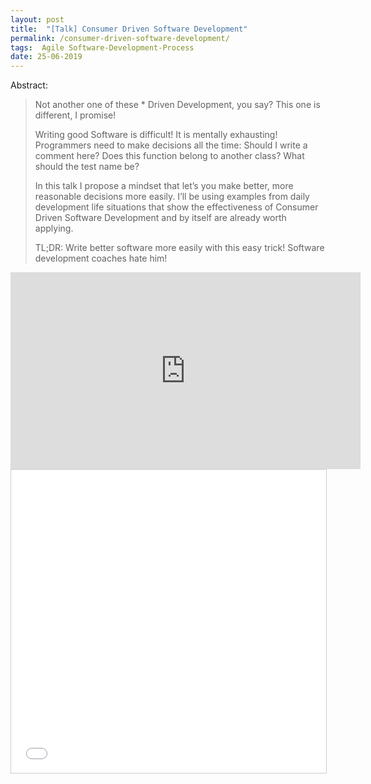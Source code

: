 ```yaml
---
layout: post
title:  "[Talk] Consumer Driven Software Development"
permalink: /consumer-driven-software-development/
tags:  Agile Software-Development-Process
date: 25-06-2019
---
```


Abstract:
> Not another one of these * Driven Development, you say? This one is different, I promise!
>
> Writing good Software is difficult! It is mentally exhausting! Programmers need to make decisions all the time: Should I write a comment here? Does this function belong to another class? What should the test name be?
>
>In this talk I propose a mindset that let’s you make better, more reasonable decisions more easily. I’ll be using examples from daily development life situations that show the effectiveness of Consumer Driven Software Development and by itself are already worth applying.
>
>TL;DR: Write better software more easily with this easy trick! Software development coaches hate him!

<iframe width="560" height="315" src="https://www.youtube.com/embed/835peV2RgiY" frameborder="0" allow="accelerometer; autoplay; clipboard-write; encrypted-media; gyroscope; picture-in-picture" allowfullscreen></iframe>

<iframe src="//www.slideshare.net/slideshow/embed_code/key/cqvsyqkyjFGlx" width="595" height="485" frameborder="0" marginwidth="0" marginheight="0" scrolling="no" style="border:1px solid #CCC; border-width:1px; margin-bottom:5px; max-width: 100%;" allowfullscreen> </iframe>

